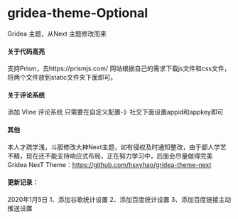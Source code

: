 # gridea-theme-Optional
Gridea 主题，从Next 主题修改而来

#### 关于代码高亮
支持Prism，去https://prismjs.com/ 网站根据自己的需求下载js文件和css文件，将两个文件放到static文件夹下面即可。

#### 关于评论系统
添加 Vline 评论系统 只需要在自定义配置-》社交下面设置appid和appkey即可

#### 其他
本人才疏学浅，斗胆修改大神Next主题，如有侵权及时通知整改，由于鄙人学艺不精，现在还不能支持响应式布局，正在努力学习中，后面会尽量做得完美
Gridea NexT Theme：https://github.com/hsxyhao/gridea-theme-next


#### 更新记录：
2020年1月5日 
    1、添加谷歌统计设置
    2、添加百度统计设置
    3、添加百度链接主动推送设置